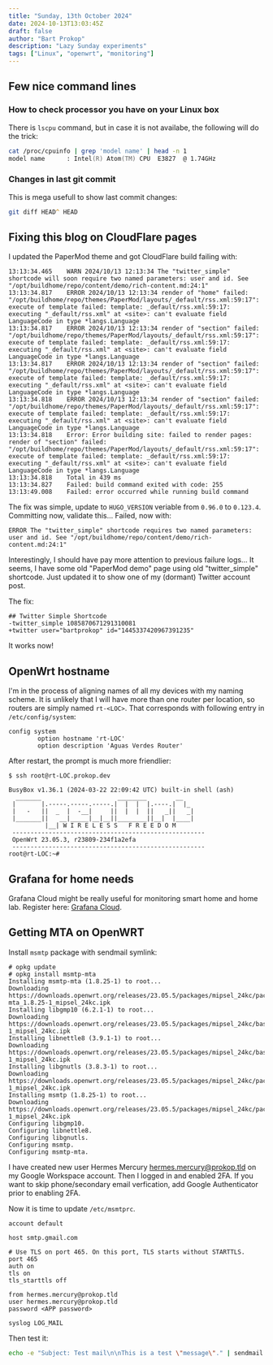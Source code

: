 ```yaml
---
title: "Sunday, 13th October 2024"
date: 2024-10-13T13:03:45Z
draft: false
author: "Bart Prokop"
description: "Lazy Sunday experiments"
tags: ["Linux", "openwrt", "monitoring"]
---
```


## Few nice command lines

### How to check processor you have on your Linux box

There is `lscpu` command, but in case it is not availabe, the following will do the trick:

```zsh
cat /proc/cpuinfo | grep 'model name' | head -n 1
model name      : Intel(R) Atom(TM) CPU  E3827  @ 1.74GHz
```

### Changes in last git commit

This is mega usefull to show last commit changes:

```zsh
git diff HEAD^ HEAD
```

## Fixing this blog on CloudFlare pages

I updated the PaperMod theme and got CloudFlare build failing with:

```
13:13:34.465	WARN 2024/10/13 12:13:34 The "twitter_simple" shortcode will soon require two named parameters: user and id. See "/opt/buildhome/repo/content/demo/rich-content.md:24:1"
13:13:34.817	ERROR 2024/10/13 12:13:34 render of "home" failed: "/opt/buildhome/repo/themes/PaperMod/layouts/_default/rss.xml:59:17": execute of template failed: template: _default/rss.xml:59:17: executing "_default/rss.xml" at <site>: can't evaluate field LanguageCode in type *langs.Language
13:13:34.817	ERROR 2024/10/13 12:13:34 render of "section" failed: "/opt/buildhome/repo/themes/PaperMod/layouts/_default/rss.xml:59:17": execute of template failed: template: _default/rss.xml:59:17: executing "_default/rss.xml" at <site>: can't evaluate field LanguageCode in type *langs.Language
13:13:34.817	ERROR 2024/10/13 12:13:34 render of "section" failed: "/opt/buildhome/repo/themes/PaperMod/layouts/_default/rss.xml:59:17": execute of template failed: template: _default/rss.xml:59:17: executing "_default/rss.xml" at <site>: can't evaluate field LanguageCode in type *langs.Language
13:13:34.818	ERROR 2024/10/13 12:13:34 render of "section" failed: "/opt/buildhome/repo/themes/PaperMod/layouts/_default/rss.xml:59:17": execute of template failed: template: _default/rss.xml:59:17: executing "_default/rss.xml" at <site>: can't evaluate field LanguageCode in type *langs.Language
13:13:34.818	Error: Error building site: failed to render pages: render of "section" failed: "/opt/buildhome/repo/themes/PaperMod/layouts/_default/rss.xml:59:17": execute of template failed: template: _default/rss.xml:59:17: executing "_default/rss.xml" at <site>: can't evaluate field LanguageCode in type *langs.Language
13:13:34.818	Total in 439 ms
13:13:34.827	Failed: build command exited with code: 255
13:13:49.008	Failed: error occurred while running build command
```

The fix was simple, update to `HUGO_VERSION` veriable from `0.96.0` to `0.123.4`.
Committing now, validate this... Failed, now with:

```
ERROR The "twitter_simple" shortcode requires two named parameters: user and id. See "/opt/buildhome/repo/content/demo/rich-content.md:24:1"
```

Interestingly, I should have pay more attention to previous failure logs...
It seems, I have some old "PaperMod demo" page using old "twitter_simple" shortcode.
Just updated it to show one of my (dormant) Twitter account post.

The fix:
```
## Twitter Simple Shortcode
-twitter_simple 1085870671291310081
+twitter user="bartprokop" id="1445337420967391235"
```

It works now!

## OpenWrt hostname

I'm in the process of aligning names of all my devices with my naming scheme.
It is unlikely that I will have more than one router per location, so routers are simply named `rt-<LOC>`.
That corresponds with following entry in `/etc/config/system`:

```
config system
        option hostname 'rt-LOC'
        option description 'Aguas Verdes Router'
```

After restart, the prompt is much more friendlier:

```
$ ssh root@rt-LOC.prokop.dev

BusyBox v1.36.1 (2024-03-22 22:09:42 UTC) built-in shell (ash)
  _______                     ________        __
 |       |.-----.-----.-----.|  |  |  |.----.|  |_
 |   -   ||  _  |  -__|     ||  |  |  ||   _||   _|
 |_______||   __|_____|__|__||________||__|  |____|
          |__| W I R E L E S S   F R E E D O M
 -----------------------------------------------------
 OpenWrt 23.05.3, r23809-234f1a2efa
 -----------------------------------------------------
root@rt-LOC:~# 
```

## Grafana for home needs

Grafana Cloud might be really useful for monitoring smart home and home lab.
Register here: [Grafana Cloud](https://grafana.com/auth/sign-in).

## Getting MTA on OpenWRT

Install `msmtp` package with sendmail symlink:

```
# opkg update
# opkg install msmtp-mta
Installing msmtp-mta (1.8.25-1) to root...
Downloading https://downloads.openwrt.org/releases/23.05.5/packages/mipsel_24kc/packages/msmtp-mta_1.8.25-1_mipsel_24kc.ipk
Installing libgmp10 (6.2.1-1) to root...
Downloading https://downloads.openwrt.org/releases/23.05.5/packages/mipsel_24kc/base/libgmp10_6.2.1-1_mipsel_24kc.ipk
Installing libnettle8 (3.9.1-1) to root...
Downloading https://downloads.openwrt.org/releases/23.05.5/packages/mipsel_24kc/base/libnettle8_3.9.1-1_mipsel_24kc.ipk
Installing libgnutls (3.8.3-1) to root...
Downloading https://downloads.openwrt.org/releases/23.05.5/packages/mipsel_24kc/packages/libgnutls_3.8.3-1_mipsel_24kc.ipk
Installing msmtp (1.8.25-1) to root...
Downloading https://downloads.openwrt.org/releases/23.05.5/packages/mipsel_24kc/packages/msmtp_1.8.25-1_mipsel_24kc.ipk
Configuring libgmp10.
Configuring libnettle8.
Configuring libgnutls.
Configuring msmtp.
Configuring msmtp-mta.
```

I have created new user Hermes Mercury <hermes.mercury@prokop.tld> on my Google Workspace account.
Then I logged in and enabled 2FA.
If you want to skip phone/secondary email verfication, add Google Authenticator prior to enabling 2FA.

Now it is time to update `/etc/msmtprc`.

```
account default

host smtp.gmail.com

# Use TLS on port 465. On this port, TLS starts without STARTTLS.
port 465
auth on
tls on
tls_starttls off

from hermes.mercury@prokop.tld
user hermes.mercury@prokop.tld
password <APP password>

syslog LOG_MAIL
```

Then test it:

```bash
echo -e "Subject: Test mail\n\nThis is a test \"message\"." | sendmail "<bart@example.com>"
```


